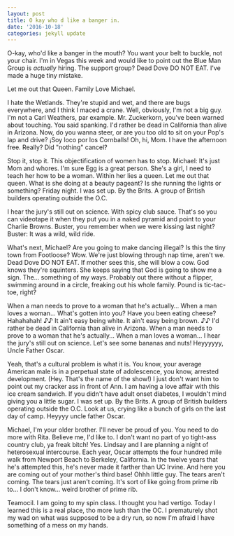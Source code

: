 ```yaml
---
layout: post
title: O kay who d like a banger in.
date: '2016-10-18'
categories: jekyll update
---
```


O-kay, who'd like a banger in the mouth? You want your belt to buckle, not your chair. I'm in Vegas this week and would like to point out the Blue Man Group is *actually* hiring. The support group? Dead Dove DO NOT EAT. I've made a huge tiny mistake. 

Let me out that Queen. Family Love Michael. 

I hate the Wetlands. They're stupid and wet, and there are bugs everywhere, and I think I maced a crane. Well, obviously, I'm not a big guy. I'm not a Carl Weathers, par example. Mr. Zuckerkorn, you've been warned about touching. You said spanking. I'd rather be dead in California than alive in Arizona. Now, do you wanna steer, or are you too old to sit on your Pop's lap and drive? ¡Soy loco por los Cornballs! Oh, hi, Mom. I have the afternoon free. Really? Did "nothing" cancel? 

Stop it, stop it. This objectification of women has to stop. Michael: It's just Mom and whores. I'm sure Egg is a great person. She's a girl, I need to teach her how to be a woman. Within her lies a queen. Let me out that queen. What is she doing at a beauty pageant? Is she running the lights or something? Friday night. I was set up. By the Brits. A group of British builders operating outside the O.C. 

I hear the jury's still out on science. With spicy club sauce. That's so you can videotape it when they put you in a naked pyramid and point to your Charlie Browns. Buster, you remember when we were kissing last night? Buster: It was a wild, wild ride. 

What's next, Michael? Are you going to make dancing illegal? Is this the tiny town from Footloose? Wow. We're just blowing through nap time, aren't we. Dead Dove DO NOT EAT. If mother sees this, she will blow a cow. God knows they're squinters. She keeps saying that God is going to show me a sign. The… something of my ways. Probably out there without a flipper, swimming around in a circle, freaking out his whole family. Pound is tic-tac-toe, right? 

When a man needs to prove to a woman that he's actually… When a man loves a woman… What's gotten into you? Have you been eating cheese?  Hahahahah! ♪♪ It ain't easy being white. It ain't easy being brown. ♪♪ I'd rather be dead in California than alive in Arizona. When a man needs to prove to a woman that he's actually… When a man loves a woman… I hear the jury's still out on science. Let's see some bananas and nuts! Heyyyyyy, Uncle Father Oscar. 

Yeah, that's a cultural problem is what it is. You know, your average American male is in a perpetual state of adolescence, you know, arrested development. (Hey. That's the name of the show!) I just don't want him to point out my cracker ass in front of Ann. I am having a love affair with this ice cream sandwich. If you didn't have adult onset diabetes, I wouldn't mind giving you a little sugar. I was set up. By the Brits. A group of British builders operating outside the O.C. Look at us, crying like a bunch of girls on the last day of camp. Heyyyy uncle father Oscar. 

Michael, I'm your older brother. I'll never be proud of you. You need to do more with Rita. Believe me, I'd like to. I don't want no part of yo tight-ass country club, ya freak bitch! Yes. Lindsay and I are planning a night of heterosexual intercourse. Each year, Oscar attempts the four hundred mile walk from Newport Beach to Berkeley, California. In the twelve years that he's attempted this, he's never made it farther than UC Irvine. And here you are coming out of your mother's third base! Ohhh little guy. The tears aren't coming. The tears just aren't coming. It's sort of like going from prime rib to… I don't know… weird brother of prime rib. 

Teamocil. I am going to my spin class. I thought you had vertigo. Today I learned this is a real place, tho more lush than the OC. I prematurely shot my wad on what was supposed to be a dry run, so now I'm afraid I have something of a mess on my hands. 

